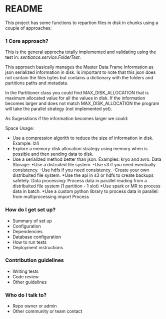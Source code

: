 # README #

This project has some functions to repartion files in disk in chunks using a couple of approaches:

### 1 Core approach? ###

This is the general approcha totally implemented and validating using the test in: *sentiance.service.FolderTest*.

This approach basically manages the Master Data Frame Information as json serialized information in disk. Is important
to note that this json does not contain the files bytes but contains a dictionary with the folders and partitions paths
and metadata.

In the Partitioner class you could find MAX_DISK_ALLOCATION that is maximum allocated value for all the values in disk. 
If the information becomes larger and does not match MAX_DISK_ALLOCATION the program will take the parallel strategy 
(not implemented yet).

As Sugesstions if the information becomes larger we could:

Space Usage:
* Use a compression algorith to reduce the size of information in disk. Example: lz4
* Explore a memory-disk allocation strategy using memory when is possible and then sending data to disk.
* Use a serialized method better than json. Examples: kryo and avro.
Data Storage:
*Use a distruited file system.
	-Use s3 if you need eventually consistency.
	-Use hdfs if you need consistency.
	-Create your own distribuited file system.
*Use the api in s3 or hdfs to create backups safetely.
Data processing:
Process data in parallel reading from a distribuited file system (1 partition - 1 slot)
	*Use spark or MR to process data in batch.
	*Use a custom python library to process data in parallel: from multiprocessing import Process








### How do I get set up? ###

* Summary of set up
* Configuration
* Dependencies
* Database configuration
* How to run tests
* Deployment instructions

### Contribution guidelines ###

* Writing tests
* Code review
* Other guidelines

### Who do I talk to? ###

* Repo owner or admin
* Other community or team contact